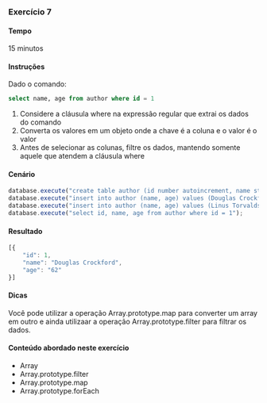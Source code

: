### Exercício 7

#### Tempo
15 minutos

#### Instruções

Dado o comando:

```sql
select name, age from author where id = 1
```

1. Considere a cláusula where na expressão regular que extrai os dados do comando
2. Converta os valores em um objeto onde a chave é a coluna e o valor é o valor
3. Antes de selecionar as colunas, filtre os dados, mantendo somente aquele que atendem a cláusula where

#### Cenário

```javascript
database.execute("create table author (id number autoincrement, name string, age number, city string, state string, country string)");
database.execute("insert into author (name, age) values (Douglas Crockford, 62)");
database.execute("insert into author (name, age) values (Linus Torvalds, 47)");
database.execute("select id, name, age from author where id = 1");
```

#### Resultado

```javascript
[{
	"id": 1,
	"name": "Douglas Crockford",
	"age": "62"
}]
```

#### Dicas

Você pode utilizar a operação Array.prototype.map para converter um array em outro e ainda utilizaar a operação Array.prototype.filter para filtrar os dados.

#### Conteúdo abordado neste exercício

* Array
* Array.prototype.filter
* Array.prototype.map
* Array.prototype.forEach
